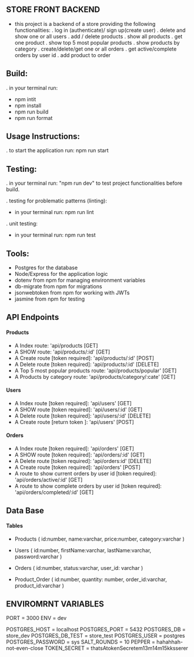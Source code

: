 ## STORE FRONT BACKEND
- this project is a backend of a store providing the following functionalities:
. log in (authenticate)/ sign up(create user)
. delete and show one or all users
. add / delete products
. show all products
. get one product
. show top 5 most popular products
. show products by category
. create/delete/get one or all orders
. get active/complete orders by user id
. add product to order

## Build:
. in your terminal run: 
- npm intit 
- npm install
- npm run build
- npm run format

## Usage Instructions:
. to start the application run: npm run start

## Testing:
. in your terminal run: "npm run dev" to test project functionalities before build.

. testing for problematic patterns (linting):
- in your terminal run: npm run lint 

. unit testing:
- in your terminal run: npm run test 
    
## Tools:
- Postgres for the database
- Node/Express for the application logic
- dotenv from npm for managing environment variables
- db-migrate from npm for migrations
- jsonwebtoken from npm for working with JWTs
- jasmine from npm for testing

## API Endpoints
#### Products
- A Index route: 'api/products [GET]
- A SHOW route: 'api/products/:id' [GET]
- A Create route [token required]: 'api/products/:id' [POST]
- A Delete route [token required]: 'api/products/:id' [DELETE]
- A Top 5 most popular products  route: 'api/products/popular' [GET]
- A Products by category route: 'api/products/category/:cate' [GET]


#### Users
- A Index route [token required]: 'api/users' [GET]
- A SHOW route [token required]: 'api/users/:id' [GET]
- A Delete route [token required]: 'api/users/:id' [DELETE]
- A Create route [return token ]: 'api/users' [POST]

#### Orders
- A Index route [token required]: 'api/orders' [GET]
- A SHOW route [token required]: 'api/orders/:id' [GET]
- A Delete route [token required]: 'api/orders:id' [DELETE]
- A Create route [token required]: 'api/orders' [POST]
- A route to show current orders by user id [token required]: 'api/orders/active/:id' [GET]
- A route to show complete orders by user id [token required]: 'api/orders/completed/:id' [GET]


## Data Base
#### Tables
- Products (
    id:number,
    name:varchar, 
    price:number, 
    category:varchar
    )

- Users (
    id:number, 
    firstName:varchar, 
    lastName:varchar, 
    password:varchar
    )

- Orders (
    id:number, 
    status:varchar, 
    user_id: varchar
    )

- Product_Order (
    id:number, 
    quantity: number, 
    order_id:varchar, 
    product_id:varchar
    )


## ENVIROMRNT VARIABLES

PORT = 3000
ENV = dev

POSTGRES_HOST = localhost
POSTGRES_PORT = 5432
POSTGRES_DB = store_dev
POSTGRES_DB_TEST = store_test
POSTGRES_USER = postgres
POSTGRES_PASSWORD = sys
SALT_ROUNDS = 10 
PEPPER = hahahhah-not-even-close
TOKEN_SECRET = thatsAtokenSecretem13m14m15kksserer